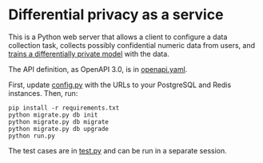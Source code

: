 # Differential privacy as a service

This is a Python web server that allows a client to configure a data collection task, collects possibly confidential numeric data from users, and [trains a differentially private model](https://diffprivlib.readthedocs.io/en/latest/) with the data.

The API definition, as OpenAPI 3.0, is in [openapi.yaml](https://github.com/scottcwang/dpaas/blob/master/openapi.yaml).

First, update [config.py](https://github.com/scottcwang/dpaas/blob/master/config.py) with the URLs to your PostgreSQL and Redis instances. Then, run:

```
pip install -r requirements.txt
python migrate.py db init
python migrate.py db migrate
python migrate.py db upgrade
python run.py
```

The test cases are in [test.py](https://github.com/scottcwang/dpaas/blob/master/test.py) and can be run in a separate session.
